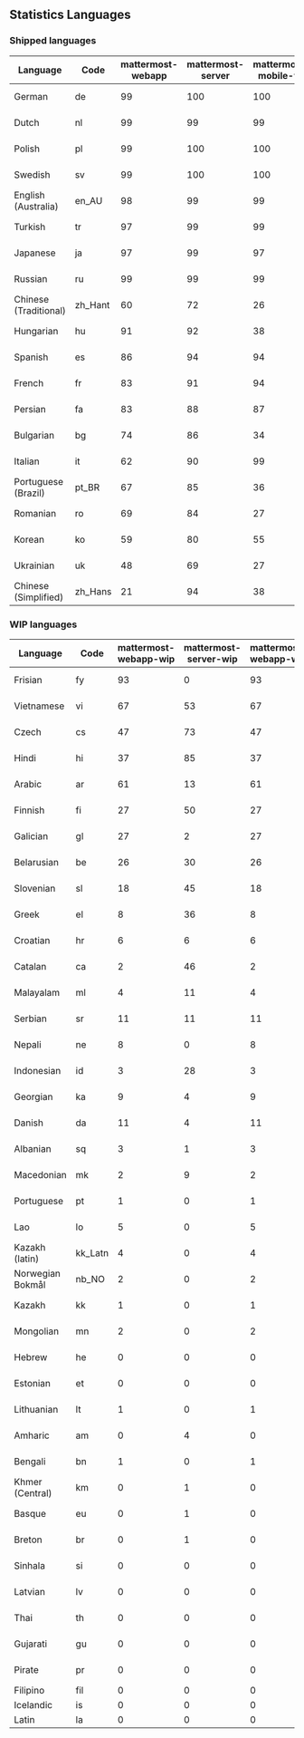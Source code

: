 ## Statistics Languages ##
###  Shipped languages  ###
|Language|Code|mattermost-webapp|mattermost-server|mattermost-mobile-v2|mattermost-desktop|focalboard-webapp|playbooks-webapp|Total|Last Modified|
|---|---|---|---|---|---|---|---|---|---|
|German|de| 99| 100| 100| 100| 100| 100| 99|2023-02-22T14:43:16.927485Z|
|Dutch|nl| 99| 99| 99| 100| 99| 100| 99|2023-02-22T14:43:47.008209Z|
|Polish|pl| 99| 100| 100| 100| 100| 100| 99|2023-02-22T14:43:49.863702Z|
|Swedish|sv| 99| 100| 100| 100| 100| 99| 99|2023-02-22T14:44:03.069150Z|
|English (Australia)|en_AU| 98| 99| 99| 100| 100| 99| 99|2023-02-22T14:43:20.624137Z|
|Turkish|tr| 97| 99| 99| 100| 99| 99| 98|2023-02-22T14:44:06.100311Z|
|Japanese|ja| 97| 99| 97| 100| 100| 100| 98|2023-02-22T20:00:29.723907Z|
|Russian|ru| 99| 99| 99| 100| 69| 59| 96|2023-02-22T14:43:59.553537Z|
|Chinese (Traditional)|zh_Hant| 60| 72| 26| 0| 100| 0| 87|2023-02-15T14:44:41.326528Z|
|Hungarian|hu| 91| 92| 38| 99| 92| 81| 87|2023-02-15T14:00:43.526117Z|
|Spanish|es| 86| 94| 94| 98| 48| 0| 83|2023-02-20T18:36:43.445022Z|
|French|fr| 83| 91| 94| 83| 86| 21| 83|2023-02-17T09:07:50.945538Z|
|Persian|fa| 83| 88| 87| 100| 27| 1| 79|2023-02-22T02:30:33.030512Z|
|Bulgarian|bg| 74| 86| 34| 0| 0| 0| 73|2023-02-15T14:00:34.728514Z|
|Italian|it| 62| 90| 99| 5| 64| 0| 71|2023-02-21T14:56:11.163186Z|
|Portuguese (Brazil)|pt_BR| 67| 85| 36| 44| 88| 0| 71|2023-02-15T14:00:52.096739Z|
|Romanian|ro| 69| 84| 27| 0| 0| 0| 68|2023-02-15T14:00:53.437182Z|
|Korean|ko| 59| 80| 55| 97| 92| 8| 65|2023-02-21T07:45:31.005681Z|
|Ukrainian|uk| 48| 69| 27| 79| 54| 0| 54|2023-02-15T21:27:50.057511Z|
|Chinese (Simplified)|zh_Hans| 21| 94| 38| 98| 100| 0| 48|2023-02-17T09:08:28.488778Z|
###  WIP languages  ###
|Language|Code|mattermost-webapp-wip|mattermost-server-wip|mattermost-webapp-wip|Total|Last Modified|
|---|---|---|---|---|---|--|
|Frisian|fy| 93| 0| 93| 62|2023-02-16T10:53:34.112562Z|
|Vietnamese|vi| 67| 53| 67| 59|2023-02-16T11:00:18.058072Z|
|Czech|cs| 47| 73| 47| 56|2023-02-19T23:12:18.626135Z|
|Hindi|hi| 37| 85| 37| 49|2023-02-16T10:54:30.415850Z|
|Arabic|ar| 61| 13| 61| 44|2023-02-20T22:05:43.160447Z|
|Finnish|fi| 27| 50| 27| 34|2023-02-16T10:53:07.351812Z|
|Galician|gl| 27| 2| 27| 32|2023-02-16T10:53:47.791156Z|
|Belarusian|be| 26| 30| 26| 27|2023-02-16T10:51:06.367294Z|
|Slovenian|sl| 18| 45| 18| 24|2023-01-28T03:31:36.696653Z|
|Greek|el| 8| 36| 8| 22|2023-01-23T11:30:04.120446Z|
|Croatian|hr| 6| 6| 6| 17|2023-02-15T21:31:27.435025Z|
|Catalan|ca| 2| 46| 2| 15|2023-02-22T22:19:51.633986Z|
|Malayalam|ml| 4| 11| 4| 13|2023-01-20T12:30:29.426169Z|
|Serbian|sr| 11| 11| 11| 13|2023-02-17T12:02:20.741277Z|
|Nepali|ne| 8| 0| 8| 11|2023-01-23T11:32:35.863162Z|
|Indonesian|id| 3| 28| 3| 11|2023-01-20T12:30:26.132977Z|
|Georgian|ka| 9| 4| 9| 8|2023-01-20T12:30:27.511376Z|
|Danish|da| 11| 4| 11| 8|2023-02-16T10:52:12.995784Z|
|Albanian|sq| 3| 1| 3| 8|2023-01-23T11:33:06.934782Z|
|Macedonian|mk| 2| 9| 2| 5|2023-02-16T10:52:34.237243Z|
|Portuguese|pt| 1| 0| 1| 3|2023-02-14T16:21:32.052674Z|
|Lao|lo| 5| 0| 5| 3|2023-01-28T03:29:57.636840Z|
|Kazakh (latin)|kk_Latn| 4| 0| 4| 3|2023-01-09T16:04:40.142668Z|
|Norwegian Bokmål|nb_NO| 2| 0| 2| 2|2023-01-20T12:30:29.978200Z|
|Kazakh|kk| 1| 0| 1| 2|2023-01-20T12:30:28.434837Z|
|Mongolian|mn| 2| 0| 2| 2|2023-02-16T02:00:14.011643Z|
|Hebrew|he| 0| 0| 0| 1|2023-01-20T12:30:24.610278Z|
|Estonian|et| 0| 0| 0| 1|2022-06-16T11:17:55.844464Z|
|Lithuanian|lt| 1| 0| 1| 1|2022-12-17T23:24:09.234041Z|
|Amharic|am| 0| 4| 0| 1|2020-07-04T19:22:35.416407Z|
|Bengali|bn| 1| 0| 1| 1|2022-06-18T00:07:36.707192Z|
|Khmer (Central)|km| 0| 1| 0| 0|2022-05-06T14:27:58.323957Z|
|Basque|eu| 0| 1| 0| 0|2021-06-22T14:46:44.626603Z|
|Breton|br| 0| 1| 0| 0|2022-10-20T14:33:30.929526Z|
|Sinhala|si| 0| 0| 0| 0|2022-10-24T11:26:43.423982Z|
|Latvian|lv| 0| 0| 0| 0|2022-12-17T23:24:22.390841Z|
|Thai|th| 0| 0| 0| 0|2022-05-03T14:48:59.991556Z|
|Gujarati|gu| 0| 0| 0| 0|2021-09-27T12:12:04.194601Z|
|Pirate|pr| 0| 0| 0| 0|2022-06-28T08:46:29.046651Z|
|Filipino|fil| 0| 0| 0| 0||
|Icelandic|is| 0| 0| 0| 0||
|Latin|la| 0| 0| 0| 0||

